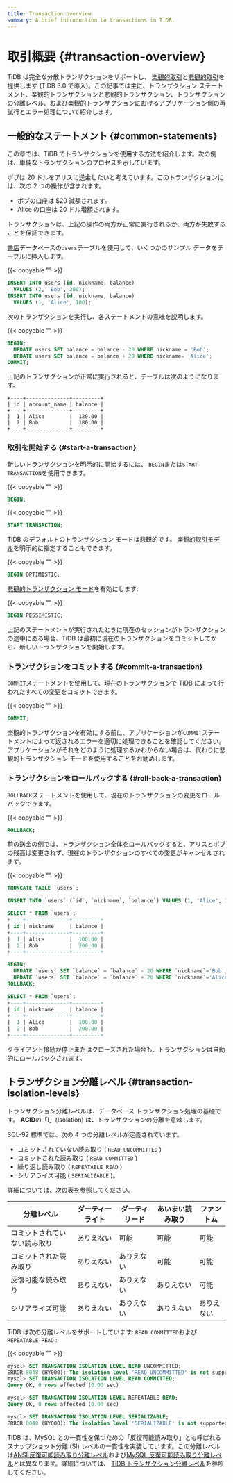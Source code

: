 ```yaml
---
title: Transaction overview
summary: A brief introduction to transactions in TiDB.
---
```


# 取引概要 {#transaction-overview}

TiDB は完全な分散トランザクションをサポートし、 [楽観的取引](/optimistic-transaction.md)と[悲観的取引](/pessimistic-transaction.md)を提供します (TiDB 3.0 で導入)。この記事では主に、トランザクション ステートメント、楽観的トランザクションと悲観的トランザクション、トランザクションの分離レベル、および楽観的トランザクションにおけるアプリケーション側の再試行とエラー処理について紹介します。

## 一般的なステートメント {#common-statements}

この章では、TiDB でトランザクションを使用する方法を紹介します。次の例は、単純なトランザクションのプロセスを示しています。

ボブは 20 ドルをアリスに送金したいと考えています。このトランザクションには、次の 2 つの操作が含まれます。

-   ボブの口座は $20 減額されます。
-   Alice の口座は 20 ドル増額されます。

トランザクションは、上記の操作の両方が正常に実行されるか、両方が失敗することを保証できます。

[書店](/develop/dev-guide-bookshop-schema-design.md)データベースの`users`テーブルを使用して、いくつかのサンプル データをテーブルに挿入します。

{{< copyable "" >}}

```sql
INSERT INTO users (id, nickname, balance)
  VALUES (2, 'Bob', 200);
INSERT INTO users (id, nickname, balance)
  VALUES (1, 'Alice', 100);
```

次のトランザクションを実行し、各ステートメントの意味を説明します。

{{< copyable "" >}}

```sql
BEGIN;
  UPDATE users SET balance = balance - 20 WHERE nickname = 'Bob';
  UPDATE users SET balance = balance + 20 WHERE nickname= 'Alice';
COMMIT;
```

上記のトランザクションが正常に実行されると、テーブルは次のようになります。

```
+----+--------------+---------+
| id | account_name | balance |
+----+--------------+---------+
|  1 | Alice        |  120.00 |
|  2 | Bob          |  180.00 |
+----+--------------+---------+

```

### 取引を開始する {#start-a-transaction}

新しいトランザクションを明示的に開始するには、 `BEGIN`または`START TRANSACTION`を使用できます。

{{< copyable "" >}}

```sql
BEGIN;
```

{{< copyable "" >}}

```sql
START TRANSACTION;
```

TiDB のデフォルトのトランザクション モードは悲観的です。 [楽観的取引モデル](/develop/dev-guide-optimistic-and-pessimistic-transaction.md)を明示的に指定することもできます。

{{< copyable "" >}}

```sql
BEGIN OPTIMISTIC;
```

[悲観的トランザクション モード](/develop/dev-guide-optimistic-and-pessimistic-transaction.md)を有効にします:

{{< copyable "" >}}

```sql
BEGIN PESSIMISTIC;
```

上記のステートメントが実行されたときに現在のセッションがトランザクションの途中にある場合、TiDB は最初に現在のトランザクションをコミットしてから、新しいトランザクションを開始します。

### トランザクションをコミットする {#commit-a-transaction}

`COMMIT`ステートメントを使用して、現在のトランザクションで TiDB によって行われたすべての変更をコミットできます。

{{< copyable "" >}}

```sql
COMMIT;
```

楽観的トランザクションを有効にする前に、アプリケーションが`COMMIT`ステートメントによって返されるエラーを適切に処理できることを確認してください。アプリケーションがそれをどのように処理するかわからない場合は、代わりに悲観的トランザクション モードを使用することをお勧めします。

### トランザクションをロールバックする {#roll-back-a-transaction}

`ROLLBACK`ステートメントを使用して、現在のトランザクションの変更をロールバックできます。

{{< copyable "" >}}

```sql
ROLLBACK;
```

前の送金の例では、トランザクション全体をロールバックすると、アリスとボブの残高は変更されず、現在のトランザクションのすべての変更がキャンセルされます。

{{< copyable "" >}}

```sql
TRUNCATE TABLE `users`;

INSERT INTO `users` (`id`, `nickname`, `balance`) VALUES (1, 'Alice', 100), (2, 'Bob', 200);

SELECT * FROM `users`;
+----+--------------+---------+
| id | nickname     | balance |
+----+--------------+---------+
|  1 | Alice        |  100.00 |
|  2 | Bob          |  200.00 |
+----+--------------+---------+

BEGIN;
  UPDATE `users` SET `balance` = `balance` - 20 WHERE `nickname`='Bob';
  UPDATE `users` SET `balance` = `balance` + 20 WHERE `nickname`='Alice';
ROLLBACK;

SELECT * FROM `users`;
+----+--------------+---------+
| id | nickname     | balance |
+----+--------------+---------+
|  1 | Alice        |  100.00 |
|  2 | Bob          |  200.00 |
+----+--------------+---------+
```

クライアント接続が停止またはクローズされた場合も、トランザクションは自動的にロールバックされます。

## トランザクション分離レベル {#transaction-isolation-levels}

トランザクション分離レベルは、データベース トランザクション処理の基礎です。 **ACID**の「I」(Isolation) は、トランザクションの分離を意味します。

SQL-92 標準では、次の 4 つの分離レベルが定義されています。

-   コミットされていない読み取り ( `READ UNCOMMITTED` )
-   コミットされた読み取り ( `READ COMMITTED` )
-   繰り返し読み取り ( `REPEATABLE READ` )
-   シリアライズ可能 ( `SERIALIZABLE` )。

詳細については、次の表を参照してください。

| 分離レベル          | ダーティーライト | ダーティリード | あいまい読み取り | ファントム |
| -------------- | -------- | ------- | -------- | ----- |
| コミットされていない読み取り | ありえない    | 可能      | 可能       | 可能    |
| コミットされた読み取り    | ありえない    | ありえない   | 可能       | 可能    |
| 反復可能な読み取り      | ありえない    | ありえない   | ありえない    | 可能    |
| シリアライズ可能       | ありえない    | ありえない   | ありえない    | ありえない |

TiDB は次の分離レベルをサポートしています: `READ COMMITTED`および`REPEATABLE READ` :

{{< copyable "" >}}

```sql
mysql> SET TRANSACTION ISOLATION LEVEL READ UNCOMMITTED;
ERROR 8048 (HY000): The isolation level 'READ-UNCOMMITTED' is not supported. Set tidb_skip_isolation_level_check=1 to skip this error
mysql> SET TRANSACTION ISOLATION LEVEL READ COMMITTED;
Query OK, 0 rows affected (0.00 sec)

mysql> SET TRANSACTION ISOLATION LEVEL REPEATABLE READ;
Query OK, 0 rows affected (0.00 sec)

mysql> SET TRANSACTION ISOLATION LEVEL SERIALIZABLE;
ERROR 8048 (HY000): The isolation level 'SERIALIZABLE' is not supported. Set tidb_skip_isolation_level_check=1 to skip this error
```

TiDB は、MySQL との一貫性を保つための「反復可能読み取り」とも呼ばれるスナップショット分離 (SI) レベルの一貫性を実装しています。この分離レベルは[ANSI 反復可能読み取り分離レベル](/transaction-isolation-levels.md#difference-between-tidb-and-ansi-repeatable-read)および[MySQL 反復可能読み取り分離レベル](/transaction-isolation-levels.md#difference-between-tidb-and-mysql-repeatable-read)とは異なります。詳細については、 [TiDB トランザクション分離レベル](/transaction-isolation-levels.md)を参照してください。
